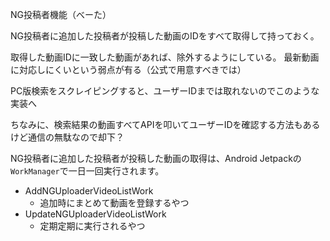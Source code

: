 NG投稿者機能（べーた）

NG投稿者に追加した投稿者が投稿した動画のIDをすべて取得して持っておく。

取得した動画IDに一致した動画があれば、除外するようにしている。
最新動画に対応しにくいという弱点が有る（公式で用意すべきでは）

PC版検索をスクレイピングすると、ユーザーIDまでは取れないのでこのような実装へ

ちなみに、検索結果の動画すべてAPIを叩いてユーザーIDを確認する方法もあるけど通信の無駄なので却下？

NG投稿者に追加した投稿者が投稿した動画の取得は、Android Jetpackの`WorkManager`で一日一回実行されます。

- AddNGUploaderVideoListWork
    - 追加時にまとめて動画を登録するやつ
- UpdateNGUploaderVideoListWork
    - 定期定期に実行されるやつ